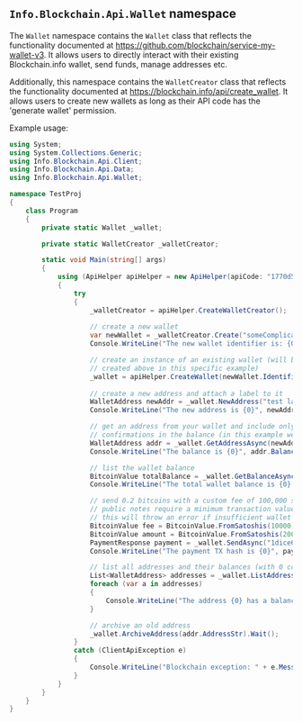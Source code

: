 ## `Info.Blockchain.Api.Wallet` namespace

The `Wallet` namespace contains the `Wallet` class that reflects the functionality documented at https://github.com/blockchain/service-my-wallet-v3. It allows users to directly interact with their existing Blockchain.info wallet, send funds, manage addresses etc.

Additionally, this namespace contains the `WalletCreator` class that reflects the functionality documented at https://blockchain.info/api/create_wallet. It allows users to create new wallets as long as their API code has the 'generate wallet' permission.

Example usage:

```csharp
using System;
using System.Collections.Generic;
using Info.Blockchain.Api.Client;
using Info.Blockchain.Api.Data;
using Info.Blockchain.Api.Wallet;

namespace TestProj
{
    class Program
    {
        private static Wallet _wallet;

        private static WalletCreator _walletCreator;

        static void Main(string[] args)
        {
            using (ApiHelper apiHelper = new ApiHelper(apiCode: "1770d5d9-bcea-4d28-ad21-6cbd5be018a8", serviceUrl: "http://127.0.0.1:3000/"))
            {
                try
                {
                    _walletCreator = apiHelper.CreateWalletCreator();
                    
                    // create a new wallet
                    var newWallet = _walletCreator.Create("someComplicated123Password", label: "some-optional-label").Result;
                    Console.WriteLine("The new wallet identifier is: {0}", newWallet.Identifier);

                    // create an instance of an existing wallet (will be identical to the _wallet
                    // created above in this specific example)
                    _wallet = apiHelper.CreateWallet(newWallet.Identifier, "someComplicated123Password");
                    
                    // create a new address and attach a label to it
                    WalletAddress newAddr = _wallet.NewAddress("test label 123").Result;
                    Console.WriteLine("The new address is {0}", newAddr.AddressStr);

                    // get an address from your wallet and include only transactions with up to 3
                    // confirmations in the balance (in this example we use the address just created)
                    WalletAddress addr = _wallet.GetAddressAsync(newAddr.AddressStr, 3).Result;
                    Console.WriteLine("The balance is {0}", addr.Balance);

                    // list the wallet balance
                    BitcoinValue totalBalance = _wallet.GetBalanceAsync().Result;
                    Console.WriteLine("The total wallet balance is {0} BTC", totalBalance.GetBtc());

                    // send 0.2 bitcoins with a custom fee of 100,000 satoshis and a note
                    // public notes require a minimum transaction value of 0.005 BTC
                    // this will throw an error if insufficient wallet funds
                    BitcoinValue fee = BitcoinValue.FromSatoshis(10000);
                    BitcoinValue amount = BitcoinValue.FromSatoshis(20000000);
                    PaymentResponse payment = _wallet.SendAsync("1dice6YgEVBf88erBFra9BHf6ZMoyvG88", amount, fee: fee, note: "Amazon payment").Result;
                    Console.WriteLine("The payment TX hash is {0}", payment.TxHash);

                    // list all addresses and their balances (with 0 confirmations)
                    List<WalletAddress> addresses = _wallet.ListAddressesAsync(0).Result;
                    foreach (var a in addresses)
                    {
                        Console.WriteLine("The address {0} has a balance of {1}", a.AddressStr, a.Balance);
                    }

                    // archive an old address
                    _wallet.ArchiveAddress(addr.AddressStr).Wait();
                }
                catch (ClientApiException e)
                {
                    Console.WriteLine("Blockchain exception: " + e.Message);
                }
            }
        }
    }
}
```
